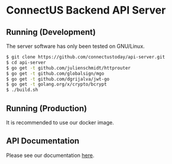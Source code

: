 # ConnectUS Backend API Server

## Running (Development)
The server software has only been tested on GNU/Linux.

```bash
$ git clone https://github.com/connectustoday/api-server.git
$ cd api-server
$ go get -t github.com/julienschmidt/httprouter
$ go get -t github.com/globalsign/mgo
$ go get -t github.com/dgrijalva/jwt-go
$ go get -t golang.org/x/crypto/bcrypt
$ ./build.sh

```

## Running (Production)
It is recommended to use our docker image.

## API Documentation
Please see our documentation [here](https://connectustoday.github.io/api-server/).
